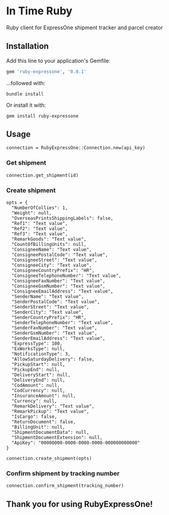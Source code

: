 # In Time Ruby
Ruby client for ExpressOne shipment tracker and parcel creator

## Installation
Add this line to your application's Gemfile:

```ruby
gem 'ruby-expressone', '0.0.1'
```

...followed with:
```
bundle install
```

Or install it with:
```
gem install ruby-expressone
```

## Usage
```
connection = RubyExpressOne::Connection.new(api_key)
```

### Get shipment

```
connection.get_shipment(id)
```

### Create shipment

```
opts = {
  "NumberOfCollies": 1,
  "Weight": null,
  "OverseasPrintsShippingLabels": false,
  "Ref1": "Text value",
  "Ref2": "Text value",
  "Ref3": "Text value",
  "RemarkGoods": "Text value",
  "CountOfBillingUnits": null,
  "ConsigneeName": "Text value",
  "ConsigneePostalCode": "Text value",
  "ConsigneeStreet": "Text value",
  "ConsigneeCity": "Text value",
  "ConsigneeCountryPrefix": "HR",
  "ConsigneeTelephoneNumber": "Text value",
  "ConsigneeFaxNumber": "Text value",
  "ConsigneeGsmNumber": "Text value",
  "ConsigneeEmailAddress": "Text value",
  "SenderName": "Text value",
  "SenderPostalCode": "Text value",
  "SenderStreet": "Text value",
  "SenderCity": "Text value",
  "SenderCountryPrefix": "HR",
  "SenderTelephoneNumber": "Text value",
  "SenderFaxNumber": "Text value",
  "SenderGsmNumber": "Text value",
  "SenderEmailAddress": "Text value",
  "ExpressType": 100,
  "ExWorksType": null,
  "NotificationType": 3,
  "AllowSaturdayDelivery": false,
  "PickupStart": null,
  "PickupEnd": null,
  "DeliveryStart": null,
  "DeliveryEnd": null,
  "CodAmount": null,
  "CodCurrency": null,
  "InsuranceAmount": null,
  "Currency": null,
  "RemarkDelivery": "Text value",
  "RemarkPickup": "Text value",
  "IsCargo": false,
  "ReturnDocument": false,
  "BillingUnit": null,
  "ShipmentDocumentData": null,
  "ShipmentDocumentExtension": null,
  "ApiKey": "00000000-0000-0000-0000-000000000000"
}

connection.create_shipment(opts)
```

### Confirm shipment by tracking number

```
connection.confirm_shipment(tracking_number)
```


## Thank you for using RubyExpressOne!


